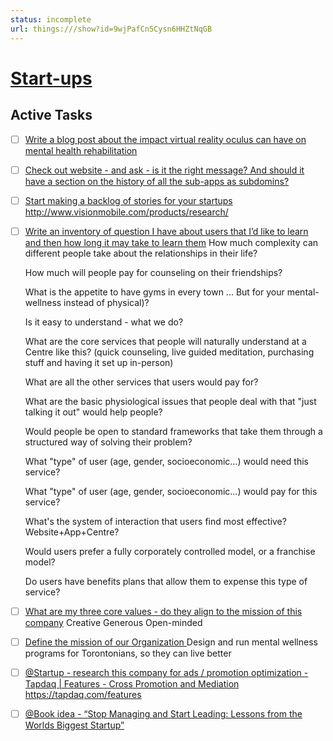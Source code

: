 ```yaml
---
status: incomplete
url: things:///show?id=9wjPafCn5Cysn6HHZtNqGB
---
```


# [Start-ups](things:///show?id=9wjPafCn5Cysn6HHZtNqGB)

## Active Tasks

- [ ] [Write a blog post about the impact virtual reality oculus can have on mental health rehabilitation](things:///show?id=J68oFrY64EsK1tcMkrLb77)
- [ ] [Check out website - and ask - is it the right message? And should it have a section on the history of all the sub-apps as subdomins?](things:///show?id=6i6iVepykcKtLPP5zFGo6Y)
- [ ] [Start making a backlog of stories for your startups ](things:///show?id=RYENnhuSy3kHQYTgpeGZUn)
	http://www.visionmobile.com/products/research/
- [ ] [Write an inventory of question I have about users that I’d like to learn and then how long it may take to learn them](things:///show?id=RKxugNDw5xeVxzvYEJeUh)
	How much complexity can different people take about the relationships in their life?
	
	How much will people pay for counseling on their friendships?
	
	What is the appetite to have gyms in every town ... But for your mental-wellness instead of physical)?
	
	Is it easy to understand - what we do?
	
	What are the core services that people will naturally understand at a Centre like this? (quick counseling, live guided meditation, purchasing stuff and having it set up in-person)
	
	What are all the other services that users would pay for?
	
	What are the basic physiological issues that people deal with that "just talking it out" would help people?
	
	Would people be open to standard frameworks that take them through a structured way of solving their problem?
	
	What "type" of user (age, gender, socioeconomic...) would need this service?
	
	What "type" of user (age, gender, socioeconomic...) would pay for this service?
	
	What's the system of interaction that users find most effective? Website+App+Centre?
	
	Would users prefer a fully corporately controlled model, or a franchise model? 
	
	Do users have benefits plans that allow them to expense this type of service?
- [ ] [What are my three core values - do they align to the mission of this company](things:///show?id=Qw4XVUwZgqKAhz1yyURnf7)
	Creative
	Generous
	Open-minded
- [ ] [Define the mission of our Organization ](things:///show?id=McUfoPYBuew34A1UZhw6cR)
	Design and run mental wellness programs for Torontonians, so they can live better 
- [ ] [@Startup - research this company for ads / promotion optimization - Tapdaq | Features - Cross Promotion and Mediation](things:///show?id=Nn7ydXgGdaFy5ZKZ8one3e)
	https://tapdaq.com/features
- [ ] [@Book idea - “Stop Managing and Start Leading: Lessons from the Worlds Biggest Startup”](things:///show?id=8BDEzxXcJVaVBPh9e3yBJY)